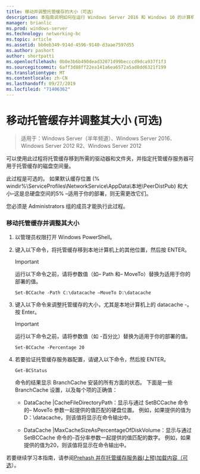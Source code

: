 ```yaml
---
title: 移动并调整托管缓存的大小（可选）
description: 本指南说明如何在运行 Windows Server 2016 和 Windows 10 的计算机上以托管缓存模式部署 BranchCache
manager: brianlic
ms.prod: windows-server
ms.technology: networking-bc
ms.topic: article
ms.assetid: bb0eb349-914d-4596-9140-d3aae7597d55
ms.author: pashort
author: shortpatti
ms.openlocfilehash: 0b0e3b6b490dead32071d99becccd9dca937f1f3
ms.sourcegitcommit: 6aff3d88ff22ea141a6ea6572a5ad8dd6321f199
ms.translationtype: MT
ms.contentlocale: zh-CN
ms.lasthandoff: 09/27/2019
ms.locfileid: "71406362"
---
```

# <a name="move-and-resize-the-hosted-cache-optional"></a>移动托管缓存并调整其大小 \(可选\)

>适用于：Windows Server（半年频道）、Windows Server 2016、Windows Server 2012 R2、Windows Server 2012

可以使用此过程将托管缓存移到所需的驱动器和文件夹，并指定托管缓存服务器可用于托管缓存的磁盘空间量。

此过程是可选的。 如果默认缓存位置 \(% windir%\\ServiceProfiles\\NetworkService\\AppData\\本地\\PeerDistPub\) 和大小–这是总硬盘空间的5% –适用于你的部署，则无需更改它们。

您必须是 Administrators 组的成员才能执行此过程。

### <a name="to-move-and-resize-the-hosted-cache"></a>移动托管缓存并调整其大小

1. 以管理员权限打开 Windows PowerShell。

2. 键入以下命令，将托管缓存移到本地计算机上的其他位置，然后按 ENTER。

    > [!IMPORTANT]
    > 运行以下命令之前，请将参数值（如– Path 和– MoveTo）替换为适用于你的部署的值。

    ``` 
    Set-BCCache -Path C:\datacache –MoveTo D:\datacache
    ``` 

3.  键入以下命令来调整托管缓存的大小，尤其是本地计算机上的 datacache \-。 按 Enter。

    > [!IMPORTANT]
    > 运行以下命令之前，请将参数值（如 \-百分比）替换为适用于你的部署的值。  

    ``` 
    Set-BCCache -Percentage 20
    ``` 

4.  若要验证托管缓存服务器配置，请键入以下命令，然后按 ENTER。

    ``` 
    Get-BCStatus
    ``` 

    命令的结果显示 BranchCache 安装的所有方面的状态。 下面是一些 BranchCache 设置，以及每个项的正确值：

    -   DataCache |CacheFileDirectoryPath：显示与通过 SetBCCache 命令的– MoveTo 参数一起提供的值匹配的硬盘位置。 例如，如果提供的值为 D：\\datacache，则该值将显示在命令输出中。

    -   DataCache |MaxCacheSizeAsPercentageOfDiskVolume：显示与通过 SetBCCache 命令的–百分率参数一起提供的值匹配的数字。 例如，如果提供的值为20，则该值将显示在命令输出中。

若要继续学习本指南，请参阅[Prehash 并在托管缓存服务器&#40;上预&#41;加载内容（可选](7-Bc-Prehash-Preload.md)）。